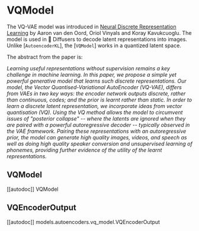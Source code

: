 <!--Copyright 2025 The HuggingFace Team. All rights reserved.

Licensed under the Apache License, Version 2.0 (the "License"); you may not use this file except in compliance with
the License. You may obtain a copy of the License at

http://www.apache.org/licenses/LICENSE-2.0

Unless required by applicable law or agreed to in writing, software distributed under the License is distributed on
an "AS IS" BASIS, WITHOUT WARRANTIES OR CONDITIONS OF ANY KIND, either express or implied. See the License for the
specific language governing permissions and limitations under the License.
-->

# VQModel

The VQ-VAE model was introduced in [Neural Discrete Representation Learning](https://huggingface.co/papers/1711.00937) by Aaron van den Oord, Oriol Vinyals and Koray Kavukcuoglu. The model is used in 🤗 Diffusers to decode latent representations into images. Unlike [`AutoencoderKL`], the [`VQModel`] works in a quantized latent space.

The abstract from the paper is:

*Learning useful representations without supervision remains a key challenge in machine learning. In this paper, we propose a simple yet powerful generative model that learns such discrete representations. Our model, the Vector Quantised-Variational AutoEncoder (VQ-VAE), differs from VAEs in two key ways: the encoder network outputs discrete, rather than continuous, codes; and the prior is learnt rather than static. In order to learn a discrete latent representation, we incorporate ideas from vector quantisation (VQ). Using the VQ method allows the model to circumvent issues of "posterior collapse" -- where the latents are ignored when they are paired with a powerful autoregressive decoder -- typically observed in the VAE framework. Pairing these representations with an autoregressive prior, the model can generate high quality images, videos, and speech as well as doing high quality speaker conversion and unsupervised learning of phonemes, providing further evidence of the utility of the learnt representations.*

## VQModel

[[autodoc]] VQModel

## VQEncoderOutput

[[autodoc]] models.autoencoders.vq_model.VQEncoderOutput
